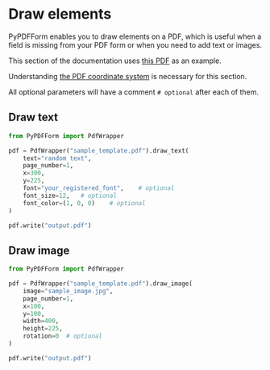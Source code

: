 # Draw elements

PyPDFForm enables you to draw elements on a PDF, which is useful when a field is missing from your PDF form or when you need to add text or images.

This section of the documentation uses [this PDF](https://github.com/chinapandaman/PyPDFForm/raw/master/pdf_samples/sample_template.pdf) as an example.

Understanding [the PDF coordinate system](coordinate.md) is necessary for this section.

All optional parameters will have a comment `# optional` after each of them.

## Draw text

```python
from PyPDFForm import PdfWrapper

pdf = PdfWrapper("sample_template.pdf").draw_text(
    text="random text",
    page_number=1,
    x=300,
    y=225,
    font="your_registered_font",    # optional
    font_size=12,   # optional
    font_color=(1, 0, 0)    # optional
)

pdf.write("output.pdf")
```

## Draw image

```python
from PyPDFForm import PdfWrapper

pdf = PdfWrapper("sample_template.pdf").draw_image(
    image="sample_image.jpg",
    page_number=1,
    x=100,
    y=100,
    width=400,
    height=225,
    rotation=0  # optional
)

pdf.write("output.pdf")
```
